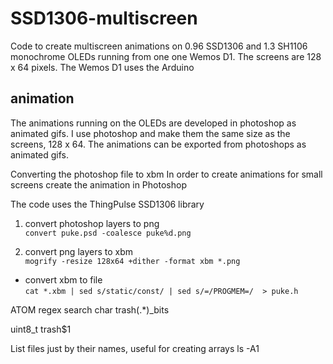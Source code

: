 # SSD1306-multiscreen

Code to create multiscreen animations on 0.96 SSD1306 and 1.3 SH1106 monochrome OLEDs running from one one Wemos D1. The screens are 128 x 64 pixels. The Wemos D1 uses the Arduino 

## animation
The animations running on the OLEDs are developed in photoshop as animated gifs. I use photoshop and make them the same size as the screens, 128 x 64. The animations can be exported from photoshops as animated gifs.

Converting the photoshop file to xbm 
In order to create animations for small screens create the animation in Photoshop

The code uses the ThingPulse SSD1306 library

1. convert photoshop layers to png  
`convert puke.psd -coalesce puke%d.png`

2. convert png layers to xbm  
`mogrify -resize 128x64 +dither -format xbm *.png`

- convert xbm to file  
`cat *.xbm | sed s/static/const/ | sed s/=/PROGMEM=/  > puke.h ` 



ATOM regex search
char trash(.*)_bits

uint8_t trash$1

List files just by their names, useful for creating arrays
ls -A1

